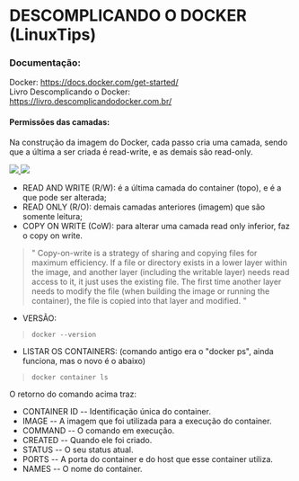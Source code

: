 # DESCOMPLICANDO O DOCKER (LinuxTips)


### Documentação:

Docker: https://docs.docker.com/get-started/ <br />
Livro Descomplicando o Docker: https://livro.descomplicandodocker.com.br/


#### Permissões das camadas:
Na construção da imagem do Docker, cada passo cria uma camada, sendo que a última a ser criada é read-write, e as demais são read-only.


<a href="https://docs.docker.com/storage/storagedriver/" target="_blank">
  <img src=https://docs.docker.com/storage/storagedriver/images/container-layers.jpg>
</a>

<a href="https://docs.docker.com/storage/storagedriver/" target="_blank">
  <img src=https://docs.docker.com/storage/storagedriver/images/sharing-layers.jpg>
</a>

- READ AND WRITE (R/W): é a última camada do container (topo), e é a que pode ser alterada;
- READ ONLY (R/O): demais camadas anteriores (imagem) que são somente leitura;
- COPY ON WRITE (CoW): para alterar uma camada read only inferior, faz o copy on write.
> " Copy-on-write is a strategy of sharing and copying files for maximum efficiency. If a file or directory exists in a lower layer within the image, 
> and another layer (including the writable layer) needs read access to it, it just uses the existing file. The first time another layer needs to modify 
> the file (when building the image or running the container), the file is copied into that layer and modified. "

* VERSÃO:
>` docker --version `

* LISTAR OS CONTAINERS:
(comando antigo era o "docker ps", ainda funciona, mas o novo é o abaixo)
>`docker container ls`

O retorno do comando acima traz:

* CONTAINER ID -- Identificação única do container.
* IMAGE -- A imagem que foi utilizada para a execução do container.
* COMMAND -- O comando em execução.
* CREATED -- Quando ele foi criado.
* STATUS -- O seu status atual.
* PORTS -- A porta do container e do host que esse container utiliza.
* NAMES -- O nome do container.

